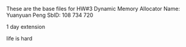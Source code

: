 These are the base files for HW#3 Dynamic Memory Allocator
Name: Yuanyuan Peng
SbID: 108 734 720

1 day extension

life is hard 

